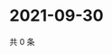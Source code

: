 # 2021-09-30

共 0 条

<!-- BEGIN WEIBO -->
<!-- 最后更新时间 Thu Sep 30 2021 11:14:20 GMT+0800 (China Standard Time) -->

<!-- END WEIBO -->
